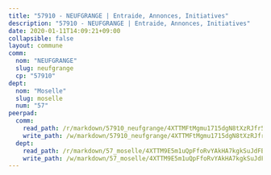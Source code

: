 ```yaml
---
title: "57910 - NEUFGRANGE | Entraide, Annonces, Initiatives"
description: "57910 - NEUFGRANGE | Entraide, Annonces, Initiatives"
date: 2020-01-11T14:09:21+09:00
collapsible: false
layout: commune
comm:
  nom: "NEUFGRANGE"
  slug: neufgrange
  cp: "57910"
dept:
  nom: "Moselle"
  slug: moselle
  num: "57"
peerpad:
  comm:
    read_path: /r/markdown/57910_neufgrange/4XTTMFtMgmu1715dgN8tXzRJfr5j64ZG9pRWVUYEFjR2LpW32
    write_path: /w/markdown/57910_neufgrange/4XTTMFtMgmu1715dgN8tXzRJfr5j64ZG9pRWVUYEFjR2LpW32-K3TgUSTieN1heSWg7rJojE2ibJoyQXPRQ5bc98MuZQws2pBgkJK7kWT13w7B6tZ6GVGi7XbV2xP64289c7SxWtQJJqGY1d7ixFP17WNik3MBEDUeyVg9gStHHsbiUBWnKCBJ2Qw2
  dept:
    read_path: /r/markdown/57_moselle/4XTTM9E5m1uQpFfoRvYAkHA7kgkSuJdFBSCmoLnZ6YvxmqAKj
    write_path: /w/markdown/57_moselle/4XTTM9E5m1uQpFfoRvYAkHA7kgkSuJdFBSCmoLnZ6YvxmqAKj-K3TgTxpsRhjGfb3pJqDaX4rYTLkyLoK3BLA4awBfhTSCoyNhResrhhmfsEF8aKnccedt5XoBzWeRYfKxQxNKv71ETcpGharLRE7rdgTKY3uSaW3Du2dz8v23YEY268mfYmweTFnR
---
```


